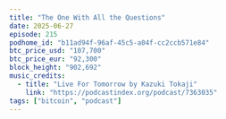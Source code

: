 ```yaml
---
title: "The One With All the Questions"
date: 2025-06-27
episode: 215
podhome_id: "b11ad94f-96af-45c5-a04f-cc2ccb571e84"
btc_price_usd: "107,700"
btc_price_eur: "92,300"
block_height: "902,692"
music_credits:
  - title: "Live For Tomorrow by Kazuki Tokaji"
    link: "https://podcastindex.org/podcast/7363035"
tags: ["bitcoin", "podcast"]
---
```

